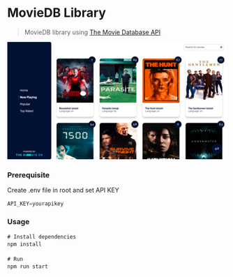 # MovieDB Library
> MovieDB library using [The Movie Database API](https://developers.themoviedb.org/3/getting-started/introduction)

![Screenshot](screenshot.png)

### Prerequisite
Create .env file in root and set API KEY
```javascript
API_KEY=yourapikey
```
### Usage

```javascript
# Install dependencies 
npm install

# Run
npm run start
```
